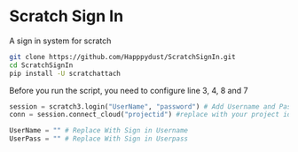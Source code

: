 # Scratch Sign In

A sign in system for scratch


```zsh
git clone https://github.com/Happpydust/ScratchSignIn.git
cd ScratchSignIn
pip install -U scratchattach
```

Before you run the script, you need to configure line 3, 4, 8 and 7

```python
session = scratch3.login("UserName", "password") # Add Username and Password
conn = session.connect_cloud("projectid") #replace with your project id

UserName = "" # Replace With Sign in Username
UserPass = "" # Replace With Sign in Userpass

```
